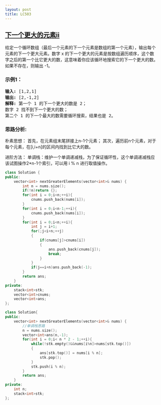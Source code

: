 ```yaml
---
layout: post
title: LC503
---
```

## [下一个更大的元素ii](https://leetcode-cn.com/problems/next-greater-element-ii/)

给定一个循环数组（最后一个元素的下一个元素是数组的第一个元素），输出每个元素的下一个更大元素。数字 x 的下一个更大的元素是按数组遍历顺序，这个数字之后的第一个比它更大的数，这意味着你应该循环地搜索它的下一个更大的数。如果不存在，则输出 -1。


### 示例1：
<pre>
<strong>输入:</strong> [1,2,1]
<strong>输出:</strong> [2,-1,2]
<strong>解释:</strong> 第一个 1 的下一个更大的数是 2；
数字 2 找不到下一个更大的数； 
第二个 1 的下一个最大的数需要循环搜索，结果也是 2。
</pre>

### 思路分析:

朴素思想：
首先，在元素组末尾拼接上n-1个元素；
其次，遍历前n个元素，对于每个元素，在[i,i+n]的区间内找到比它大的数。


进阶方法：
单调栈：维护一个单调递减栈，为了保证循环性，这个单调递减栈应该试图操作2*n-1个索引，可以用 i % n 进行取值操作。

```C++
class Solution {
public:
    vector<int> nextGreaterElements(vector<int>& nums) {
        int n = nums.size();
        if(!n)return {};
        for(int i = 0;i<n;++i){
            cnums.push_back(nums[i]);
        }
        for(int i = 0;i<n-1;++i){
            cnums.push_back(nums[i]);
        }
        for(int i = 0;i<n;++i){
            int j = i+1;
            for(;j<i+n;++j)
            {
                if(cnums[j]>cnums[i])
                {
                    ans.push_back(cnums[j]);
                    break;
                }
            }
            if(j==i+n)ans.push_back(-1);
        }
        return ans;
    }
private:
    stack<int>stk;
    vector<int>cnums;
    vector<int>ans;
};

class Solution{
public:
    vector<int> nextGreaterElements(vector<int>& nums) {
        //单调栈思路
        n = nums.size();
        vector<int>ans(n,-1);
        for(int i = 0;i< n * 2 - 1;++i){
            while(!stk.empty()&&nums[i%n]>nums[stk.top()])
            {
                ans[stk.top()] = nums[i % n];
                stk.pop();
            }
            stk.push(i % n);
        }
        return ans;
    }
private:
    int n;
    stack<int>stk;
};
```